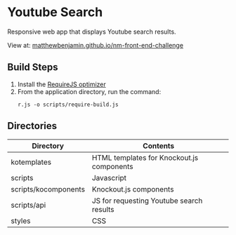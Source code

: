 # Youtube Search
Responsive web app that displays Youtube search results.

View at: [matthewbenjamin.github.io/nm-front-end-challenge](https://matthewbenjamin.github.io/nm-front-end-challenge/)
## Build Steps
1. Install the [RequireJS optimizer](http://requirejs.org/docs/optimization.html)
2. From the application directory, run the command:
   ```
   r.js -o scripts/require-build.js
   ```
## Directories
| Directory            | Contents                                  |
|----------------------|-------------------------------------------|
| kotemplates          | HTML templates for Knockout.js components |
| scripts              | Javascript                                |
| scripts/kocomponents | Knockout.js components                    |
| scripts/api          | JS for requesting Youtube search results  |
| styles               | CSS                                       |
